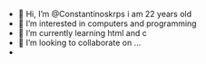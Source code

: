 - 👋 Hi, I’m @Constantinoskrps i am 22 years old
- 👀 I’m interested in computers and programming
- 🌱 I’m currently learning html and c
- 💞️ I’m looking to collaborate on ...
-

<!---
Constantinoskrps/Constantinoskrps is a ✨ special ✨ repository because its `README.md` (this file) appears on your GitHub profile.
You can click the Preview link to take a look at your changes.
--->
